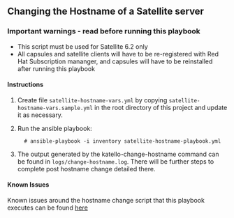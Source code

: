 ## Changing the Hostname of a Satellite server

### **Important warnings - read before running this playbook**
 - This script must be used for Satellite 6.2 only
 - All capsules and satellite clients will have to be re-registered with Red Hat Subscription mananger, and capsules will have to be reinstalled after running this playbook

#### Instructions
1. Create file `satellite-hostname-vars.yml` by copying `satellite-hostname-vars.sample.yml` in the root directory of this project and update it as necessary.
2. Run the ansible playbook:

    ```console
      # ansible-playbook -i inventory satellite-hostname-playbook.yml
    ```
3. The output generated by the katello-change-hostname command can be found in `logs/change-hostname.log`. There will be further steps to complete post hostname change detailed there.

#### Known Issues
Known issues around the hostname change script that this playbook executes can be found [here](http://projects.theforeman.org/issues/18273)
